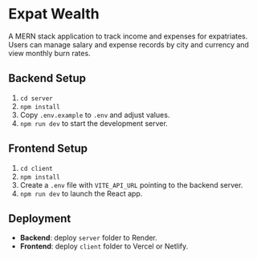 # Expat Wealth

A MERN stack application to track income and expenses for expatriates. Users can manage salary and expense records by city and currency and view monthly burn rates.

## Backend Setup

1. `cd server`
2. `npm install`
3. Copy `.env.example` to `.env` and adjust values.
4. `npm run dev` to start the development server.

## Frontend Setup

1. `cd client`
2. `npm install`
3. Create a `.env` file with `VITE_API_URL` pointing to the backend server.
4. `npm run dev` to launch the React app.

## Deployment

- **Backend**: deploy `server` folder to Render.
- **Frontend**: deploy `client` folder to Vercel or Netlify.

